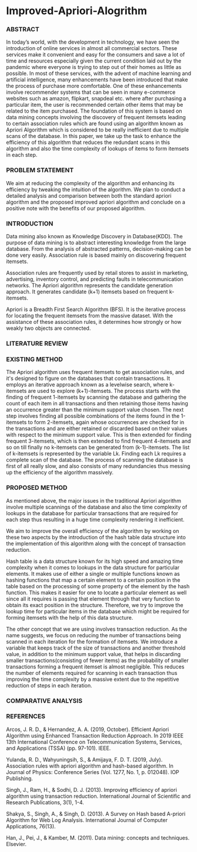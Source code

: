 # Improved-Apriori-Alogrithm

### ABSTRACT

In today’s world, with the development in technology, we have seen the introduction of online services in almost all commercial sectors. These services make it convenient and easy for the consumers and save a lot of time and resources especially given the current condition laid out by the pandemic where everyone is trying to step out of their homes as little as possible. In most of these services, with the advent of machine learning and artificial intelligence, many enhancements have been introduced that make the process of purchase more comfortable. One of these enhancements involve recommender systems that can be seen in many e-commerce websites such as amazon, flipkart, snapdeal etc. where after purchasing a particular item, the user is recommended certain other items that may be related to the item purchased. The foundation of this system is based on data mining concepts involving the discovery of frequent itemsets leading to certain association rules which are found using an algorithm known as Apriori Algorithm which is considered to be really inefficient due to multiple scans of the database. In this paper, we take up the task to enhance the efficiency of this algorithm that reduces the redundant scans in this algorithm and also the time complexity of lookups of items to form itemsets in each step.


### PROBLEM STATEMENT

We aim at reducing the complexity of the algorithm and enhancing its efficiency by tweaking the intuition of the algorithm. We plan to conduct a detailed analysis and comparison between both the standard apriori algorithm and the proposed improved apriori algorithm and conclude on a positive note with the benefits of our proposed algorithm.


### INTRODUCTION

Data  mining  also  known  as  Knowledge  Discovery  in Database(KDD).  The  purpose  of  data  mining  is  to  abstract interesting  knowledge  from  the  large  database.  From  the  analysis of  abstracted  patterns,  decision-making can  be  done  very easily. Association  rule  is  based  mainly  on  discovering  frequent itemsets.  

Association  rules  are  frequently  used  by  retail  stores  to assist  in  marketing,  advertising,  inventory  control,  and predicting faults  in  telecommunication  networks. The Apriori  algorithm  represents  the  candidate  generation approach.  It generates candidate  (k+1)  itemsets  based  on  frequent k-itemsets.  

Apriori is a  Breadth  First  Search  Algorithm  (BFS).  It is the iterative process for locating the frequent itemsets from the massive dataset. With the assistance of these association rules, it determines how strongly or how weakly two objects are connected.


### LITERATURE REVIEW


### EXISTING METHOD

The Apriori algorithm uses frequent itemsets to get association rules, and it's designed to figure on the databases that contain transactions. It employs  an  iterative  approach  known  as  a  levelwise search,  where  k-itemsets  are  used  to  explore  (k+1)-itemsets. The process starts with the finding of frequent 1-itemsets by scanning the database and gathering the count of each item in all transactions and then retaining those items having an occurrence greater than the minimum support value chosen. The next step involves finding all possible combinations of the items found in the 1-itemsets to form 2-itemsets, again whose occurrences are checked for in the transactions and are either retained or discarded based on their values with respect to the minimum support value. This is then extended for finding frequent 3-itemsets, which is then extended to find frequent 4-itemsets and so on till finally no k-itemsets can be generated from (k-1)-itemsets. The list of k-itemsets is represented by the variable Lk. Finding each Lk requires a complete scan of the database. The process of scanning the database is first of all really slow, and also consists of many redundancies thus messing up the efficiency of the algorithm massively.


### PROPOSED METHOD

As mentioned above, the major issues in the traditional Apriori algorithm involve multiple scannings of the database and also the time complexity of lookups in the database for particular transactions that are required for each step thus resulting in a huge time complexity rendering it inefficient. 

We aim to improve the overall efficiency of the algorithm by working on these two aspects by the introduction of the hash table data structure into the implementation of this algorithm along with the concept of transaction reduction.  

Hash table is a data structure known for its high speed and amazing time complexity when it comes to lookups in the data structure for particular elements. It makes use of either a single or multiple functions known as hashing functions that map a certain element to a certain position in the table based on the processing of some property of the element by the hash function. This makes it easier for one to locate a particular element as well since all it requires is passing that element through that very function to obtain its exact position in the structure. Therefore, we try to improve the lookup time for particular items in the database which might be required for forming itemsets with the help of this data structure. 

The other concept that we are using involves transaction reduction. As the name suggests, we focus on reducing the number of transactions being scanned in each iteration for the formation of itemsets. We introduce a variable that keeps track of the size of transactions and another threshold value, in addition to the minimum support value, that helps in discarding smaller transactions(consisting of fewer items) as the probability of smaller transactions forming a frequent itemset is almost negligible. This reduces the number of elements required for scanning in each transaction thus improving the time complexity by a massive extent due to the repetitive reduction of steps in each iteration. 


### COMPARATIVE ANALYSIS



### REFERENCES

Arcos, J. R. D., & Hernandez, A. A. (2019, October). Efficient Apriori Algorithm using Enhanced Transaction Reduction Approach. In 2019 IEEE 13th International Conference on Telecommunication Systems, Services, and Applications (TSSA) (pp. 97-101). IEEE.

Yulanda, R. D., Wahyuningsih, S., & Amijaya, F. D. T. (2019, July). Association rules with apriori algorithm and hash-based algorithm. In Journal of Physics: Conference Series (Vol. 1277, No. 1, p. 012048). IOP Publishing.

Singh, J., Ram, H., & Sodhi, D. J. (2013). Improving efficiency of apriori algorithm using transaction reduction. International Journal of Scientific and Research Publications, 3(1), 1-4.

Shakya, S., Singh, A., & Singh, D. (2013). A Survey on Hash based A-priori Algorithm for Web Log Analysis. International Journal of Computer Applications, 76(13).

Han, J., Pei, J., & Kamber, M. (2011). Data mining: concepts and techniques. Elsevier.
